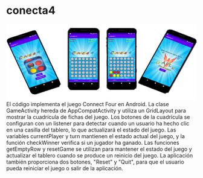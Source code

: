 # conecta4
![This is an image](https://github.com/aplprogramacion/conecta4/blob/master/imagenjuegocompleto.png)
El código implementa el juego Connect Four en Android. La clase GameActivity hereda de AppCompatActivity y utiliza un GridLayout para mostrar la cuadrícula de fichas del juego. Los botones de la cuadrícula se configuran con un listener para detectar cuando un usuario ha hecho clic en una casilla del tablero, lo que actualizará el estado del juego. Las variables currentPlayer y turn mantienen el estado actual del juego, y la función checkWinner verifica si un jugador ha ganado. Las funciones getEmptyRow y resetGame se utilizan para mantener el estado del juego y actualizar el tablero cuando se produce un reinicio del juego. La aplicación también proporciona dos botones, "Reset" y "Quit", para que el usuario pueda reiniciar el juego o salir de la aplicación.
